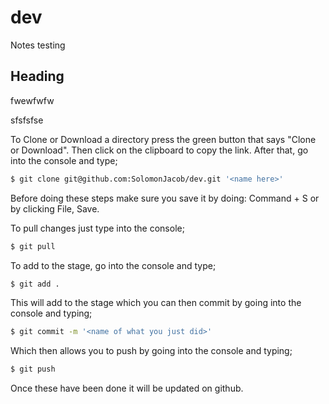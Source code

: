 # dev

Notes
testing

## Heading

fwewfwfw

sfsfsfse

To Clone or Download a directory press the green button that says "Clone or Download". Then click on the clipboard to copy the link. After that, go into the console and type;

```sh
$ git clone git@github.com:SolomonJacob/dev.git '<name here>'
```

Before doing these steps make sure you save it by doing: Command + S or by clicking File, Save.

To pull changes just type into the console;

```sh
$ git pull
```

To add to the stage, go into the console and type;

```sh
$ git add .
```
This will add to the stage which you can then commit by going into the console and typing;

```sh
$ git commit -m '<name of what you just did>'
```

Which then allows you to push by going into the console and typing;

```sh
$ git push
```

Once these have been done it will be updated on github.